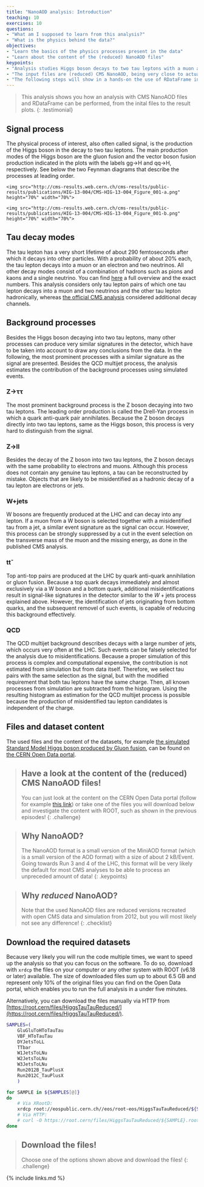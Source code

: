 ```yaml
---
title: "NanoAOD analysis: Introduction"
teaching: 10
exercises: 10
questions:
- "What am I supposed to learn from this analysis?"
- "What is the physics behind the data?"
objectives:
- "Learn the basics of the physics processes present in the data"
- "Learn about the content of the (reduced) NanoAOD files"
keypoints:
- "Analysis studies Higgs boson decays to two tau leptons with a muon and a hadronic tau in the final state"
- "The input files are (reduced) CMS NanoAOD, being very close to actual analysis in CMS"
- "The following steps will show in a hands-on the use of RDataFrame in an actual analysis"
---
```


> This analysis shows you how an analysis with CMS NanoAOD files and RDataFrame can be performed, from the inital files to the result plots.
{: .testimonial}

## Signal process

The physical process of interest, also often called signal, is the production of the Higgs boson in the decay to two tau leptons. The main production modes of the Higgs boson are the gluon fusion and the vector boson fusion production indicated in the plots with the labels gg→H and qq→H, respectively. See below the two Feynman diagrams that describe the processes at leading order.

<div class="row">
  <div class="col-md-6">

    <img src="http://cms-results.web.cern.ch/cms-results/public-results/publications/HIG-13-004/CMS-HIG-13-004_Figure_001-a.png" height="70%" width="70%">

  </div>
  <div class="col-md-6">

    <img src="http://cms-results.web.cern.ch/cms-results/public-results/publications/HIG-13-004/CMS-HIG-13-004_Figure_001-b.png" height="70%" width="70%">

  </div>
</div>

## Tau decay modes

The tau lepton has a very short lifetime of about 290 femtoseconds after which it decays into other particles. With a probability of about 20% each, the tau lepton decays into a muon or an electron and two neutrinos. All other decay modes consist of a combination of hadrons such as pions and kaons and a single neutrino. You can find [here](http://pdg.lbl.gov/2019/tables/rpp2019-sum-leptons.pdf) a full overview and the exact numbers. This analysis considers only tau lepton pairs of which one tau lepton decays into a muon and two neutrinos and the other tau lepton hadronically, whereas [the official CMS analysis](http://cms-results.web.cern.ch/cms-results/public-results/publications/HIG-13-004/index.html) considered additional decay channels.

## Background processes

Besides the Higgs boson decaying into two tau leptons, many other processes can produce very similar signatures in the detector, which have to be taken into account to draw any conclusions from the data. In the following, the most prominent processes with a similar signature as the signal are presented. Besides the QCD multijet process, the analysis estimates the contribution of the background processes using simulated events.

### Z→ττ

The most prominent background process is the Z boson decaying into two tau leptons. The leading order production is called the Drell-Yan process in which a quark anti-quark pair annihilates. Because the Z boson decays directly into two tau leptons, same as the Higgs boson, this process is very hard to distinguish from the signal.

### Z→ll

Besides the decay of the Z boson into two tau leptons, the Z boson decays with the same probability to electrons and muons. Although this process does not contain any genuine tau leptons, a tau can be reconstructed by mistake. Objects that are likely to be misidentified as a hadronic decay of a tau lepton are electrons or jets.

### W+jets

W bosons are frequently produced at the LHC and can decay into any lepton. If a muon from a W boson is selected together with a misidentified tau from a jet, a similar event signature as the signal can occur. However, this process can be strongly suppressed by a cut in the event selection on the transverse mass of the muon and the missing energy, as done in the published CMS analysis.

### tt¯

Top anti-top pairs are produced at the LHC by quark anti-quark annihilation or gluon fusion. Because a top quark decays immediately and almost exclusively via a W boson and a bottom quark, additional misidentifications result in signal-like signatures in the detector similar to the $W+\mathrm{jets}$ process explained above. However, the identification of jets originating from bottom quarks, and the subsequent removel of such events, is capable of reducing this background effectively.

### QCD

The QCD multijet background describes decays with a large number of jets, which occurs very often at the LHC. Such events can be falsely selected for the analysis due to misidentifications. Because a proper simulation of this process is complex and computational expensive, the contribution is not estimated from simulation but from data itself. Therefore, we select tau pairs with the same selection as the signal, but with the modified requirement that both tau leptons have the same charge. Then, all known processes from simulation are subtracted from the histogram. Using the resulting histogram as estimation for the QCD multijet process is possible because the production of misidentified tau lepton candidates is independent of the charge.

## Files and dataset content

The used files and the content of the datasets, for example [the simulated Standard Model Higgs boson produced by Gluon fusion](http://opendata.web.cern.ch/record/12351), can be found on [the CERN Open Data portal](http://opendata.web.cern.ch/record/12350).

> ## Have a look at the content of the (reduced) CMS NanoAOD files!
> You can just look at the content on the CERN Open Data portal (follow for example [this link](http://opendata.web.cern.ch/record/12351)) or take one of the files you will download below and investigate the content with ROOT, such as shown in the previous episodes!
{: .challenge}

> ## Why NanoAOD?
> The NanoAOD format is a small version of the MiniAOD format (which is a small version of the AOD format) with a size of about 2 kB/Event. Going towards Run 3 and 4 of the LHC, this format will be very likely the default for most CMS analyses to be able to process an unpreceded amount of data!
{: .keypoints}

> ## Why *reduced* NanoAOD?
> Note that the used NanoAOD files are reduced versions recreated with open CMS data and simulation from 2012, but you will most likely not see any difference!
{: .checklist}

## Download the required datasets

Because very likely you will run the code multiple times, we want to speed up the analysis so that you can focus on the software. To do so, download with `xrdcp` the files on your computer or any other system with ROOT (v6.18 or later) available. The size of downloaded files sum up to about 6.5 GB and represent only 10% of the original files you can find on the Open Data portal, which enables you to run the full analysis in a under five minutes.

Alternatively, you can download the files manually via HTTP from [https://root.cern/files/HiggsTauTauReduced/](https://root.cern/files/HiggsTauTauReduced/).

```bash
SAMPLES=(
    GluGluToHToTauTau
    VBF_HToTauTau
    DYJetsToLL
    TTbar
    W1JetsToLNu
    W2JetsToLNu
    W3JetsToLNu
    Run2012B_TauPlusX
    Run2012C_TauPlusX
    )

for SAMPLE in ${SAMPLES[@]}
do
    # Via XRootD:
    xrdcp root://eospublic.cern.ch//eos/root-eos/HiggsTauTauReduced/${SAMPLE}.root .
    # Via HTTP:
    # curl -O https://root.cern/files/HiggsTauTauReduced/${SAMPLE}.root
done
```

> ## Download the files!
> Choose one of the options shown above and download the files!
{: .challenge}

{% include links.md %}
